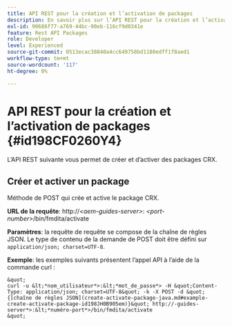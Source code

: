 ```yaml
---
title: API REST pour la création et l’activation de packages
description: En savoir plus sur l’API REST pour la création et l’activation de packages
exl-id: 90686f77-a769-44bc-90eb-116cf9d0341e
feature: Rest API Packages
role: Developer
level: Experienced
source-git-commit: 0513ecac38840a4cc649758bd1180edff1f8aed1
workflow-type: tm+mt
source-wordcount: '117'
ht-degree: 0%

---
```


# API REST pour la création et l’activation de packages {#id198CF0260Y4}

L’API REST suivante vous permet de créer et d’activer des packages CRX.

## Créer et activer un package

Méthode de POST qui crée et active le package CRX.

**URL de la requête**: http://*&lt;aem-guides-server>*: *&lt;port-number>*/bin/fmdita/activate

**Paramètres**: la requête de requête se compose de la chaîne de règles JSON. Le type de contenu de la demande de POST doit être défini sur `application/json; charset=UTF-8`.

**Exemple**: les exemples suivants présentent l’appel API à l’aide de la commande curl :

    &quot;
    curl -u &lt;*nom_utilisateur*>:&lt;*mot_de_passe*> -H &quot;Content-Type: application/json; charset=UTF-8&quot; -k -X POST -d &quot;{[chaîne de règles JSON](create-activate-package-java.md#example-create-activate-package-id198JH0B905em)}&quot; http://-guides-server*>:&lt;*numéro-port*>/bin/fmdita/activate
    &quot;
